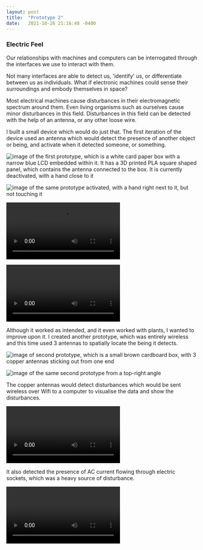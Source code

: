 ```yaml
---
layout: post
title:  "Prototype 2"
date:   2021-10-26 21:16:48 -0400
---
```


### Electric Feel

Our relationships with machines and computers can be interrogated through the interfaces we use to interact with them. 


Not many interfaces are able to detect us, 'identify' us, or differentiate between us as individuals. What if electronic machines could sense their surroundings and embody themselves in space?

Most electrical machines cause disturbances in their electromagnetic spectrum around them. Even living organisms such as ourselves cause minor disturbances in this field. Disturbances in this field can be detected with the help of an antenna, or any other loose wire. 

I built a small device which would do just that. The first iteration of the device used an antenna which would detect the presence of another object or being, and activate when it detected someone, or something.

![image of the first prototype, which is a white card paper box with a narrow blue LCD embedded within it. It has a 3D printed PLA square shaped panel, which contains the antenna connected to the box. It is currently deactivated, with a hand close to it](/ts1/media/electric-feel-1.jpg)
<br>

![image of the same prototype activated, with a hand right next to it, but not touching it](/ts1/media/electric-feel-2.jpg)
<br>

![Video of hand activating prototype by getting very close to it](/ts1/media/electric-feel-3.mov)
<br>

![Video of a bushel of flowers activating prototype by getting very close to it](/ts1/media/electric-feel-4.mov)
<br>

Although it worked as intended, and it even worked with plants, I wanted to improve upon it. I created another prototype, which was entirely wireless and this time used 3 antennas to spatially locate the being it detects.

![image of second prototype, which is a small brown cardboard box, with 3 copper antennas sticking out from one end](/ts1/media/electric-feel-5.jpg)
<br>

![image of the same second prototype from a top-right angle](/ts1/media/electric-feel-6.jpg)
<br>

The copper antennas would detect disturbances which would be sent wireless over Wifi to a computer to visualise the data and show the disturbances. 

![video of the second prototype overlayed with a visual showing it working. A hand sweeps over the prototype, and the visual, which consists of 3 circles, corresponding to each antenna, gets bigger as the hand gets closer to the antenna, and smaller as the hand moves away ](/ts1/media/electric-feel-8.mp4)
<br>

It also detected the presence of AC current flowing through electric sockets, which was a heavy source of disturbance.

![video of the second prototype overlayed with a visual of it working. the prototype is being waved near a power outlet, and as it gets closer, the circles in the visual get bigger](/ts1/media/electric-feel-9.mp4)
<br>
